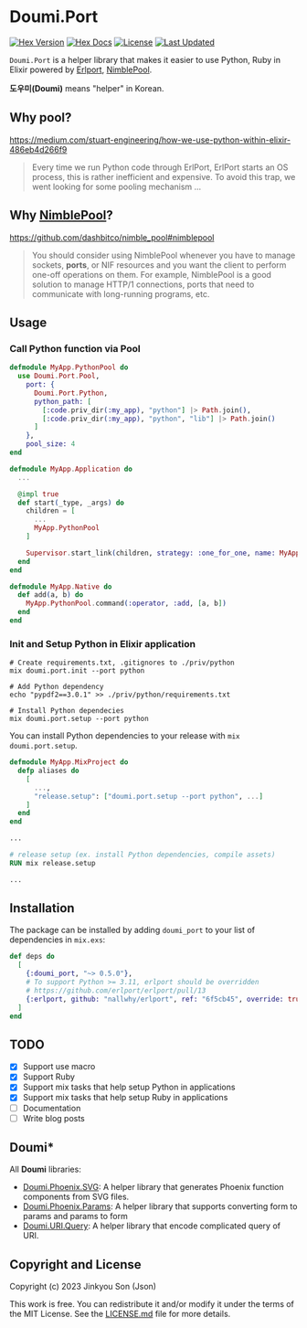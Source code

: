 # Doumi.Port

[![Hex Version](https://img.shields.io/hexpm/v/doumi_port.svg)](https://hex.pm/packages/doumi_port)
[![Hex Docs](https://img.shields.io/badge/hex-docs-lightgreen.svg)](https://hexdocs.pm/doumi_port/)
[![License](https://img.shields.io/hexpm/l/doumi_port.svg)](https://github.com/nallwhy/doumi_port/blob/master/LICENSE.md)
[![Last Updated](https://img.shields.io/github/last-commit/nallwhy/doumi_port.svg)](https://github.com/nallwhy/doumi_port/commits/main)

<!-- MDOC !-->

`Doumi.Port` is a helper library that makes it easier to use Python, Ruby in Elixir powered by [Erlport](https://github.com/erlport/erlport), [NimblePool](https://github.com/dashbitco/nimble_pool).

**도우미(Doumi)** means "helper" in Korean.

## Why pool?

https://medium.com/stuart-engineering/how-we-use-python-within-elixir-486eb4d266f9

> Every time we run Python code through ErlPort, ErlPort starts an OS process, this is rather inefficient and expensive. To avoid this trap, we went looking for some pooling mechanism ...

## Why [NimblePool](https://github.com/dashbitco/nimble_pool)?

https://github.com/dashbitco/nimble_pool#nimblepool

> You should consider using NimblePool whenever you have to manage sockets, **ports**, or NIF resources and you want the client to perform one-off operations on them. For example, NimblePool is a good solution to manage HTTP/1 connections, ports that need to communicate with long-running programs, etc.

## Usage

### Call Python function via Pool

```elixir
defmodule MyApp.PythonPool do
  use Doumi.Port.Pool,
    port: {
      Doumi.Port.Python,
      python_path: [
        [:code.priv_dir(:my_app), "python"] |> Path.join(),
        [:code.priv_dir(:my_app), "python", "lib"] |> Path.join()
      ]
    },
    pool_size: 4
end

defmodule MyApp.Application do
  ...

  @impl true
  def start(_type, _args) do
    children = [
      ...
      MyApp.PythonPool
    ]

    Supervisor.start_link(children, strategy: :one_for_one, name: MyApp.Supervisor)
  end
end

defmodule MyApp.Native do
  def add(a, b) do
    MyApp.PythonPool.command(:operator, :add, [a, b])
  end
end
```

### Init and Setup Python in Elixir application

```shell
# Create requirements.txt, .gitignores to ./priv/python
mix doumi.port.init --port python

# Add Python dependency
echo "pypdf2==3.0.1" >> ./priv/python/requirements.txt

# Install Python dependecies
mix doumi.port.setup --port python
```

You can install Python dependencies to your release with `mix doumi.port.setup`.

```elixir
defmodule MyApp.MixProject do
  defp aliases do
    [
      ...,
      "release.setup": ["doumi.port.setup --port python", ...]
    ]
  end
end
```

```dockerfile
...

# release setup (ex. install Python dependencies, compile assets)
RUN mix release.setup

...
```

## Installation

The package can be installed by adding `doumi_port` to your list of dependencies in `mix.exs`:

```elixir
def deps do
  [
    {:doumi_port, "~> 0.5.0"},
    # To support Python >= 3.11, erlport should be overridden
    # https://github.com/erlport/erlport/pull/13
    {:erlport, github: "nallwhy/erlport", ref: "6f5cb45", override: true}
  ]
end
```

## TODO

- [x] Support use macro
- [x] Support Ruby
- [x] Support mix tasks that help setup Python in applications
- [x] Support mix tasks that help setup Ruby in applications
- [ ] Documentation
- [ ] Write blog posts

<!-- MDOC !-->

## Doumi\*

All **Doumi** libraries:

- [Doumi.Phoenix.SVG](https://github.com/nallwhy/doumi_phoenix_svg): A helper library that generates Phoenix function components from SVG files.
- [Doumi.Phoenix.Params](https://github.com/nallwhy/doumi_phoenix_params): A helper library that supports converting form to params and params to form
- [Doumi.URI.Query](https://github.com/nallwhy/doumi_uri_query): A helper library that encode complicated query of URI.

## Copyright and License

Copyright (c) 2023 Jinkyou Son (Json)

This work is free. You can redistribute it and/or modify it under the
terms of the MIT License. See the [LICENSE.md](./LICENSE.md) file for more details.
